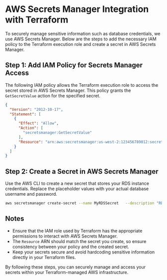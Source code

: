 # AWS Secrets Manager Integration with Terraform

To securely manage sensitive information such as database credentials, we use AWS Secrets Manager. Below are the steps to add the necessary IAM policy to the Terraform execution role and create a secret in AWS Secrets Manager.

## Step 1: Add IAM Policy for Secrets Manager Access

The following IAM policy allows the Terraform execution role to access the secret stored in AWS Secrets Manager. This policy grants the `GetSecretValue` action for the specified secret.

```json
{
  "Version": "2012-10-17",
  "Statement": [
    {
      "Effect": "Allow",
      "Action": [
        "secretsmanager:GetSecretValue"
      ],
      "Resource": "arn:aws:secretsmanager:us-west-2:123456789012:secret:MyRDSSecret"
    }
  ]
}
```

## Step 2: Create a Secret in AWS Secrets Manager

Use the AWS CLI to create a new secret that stores your RDS instance credentials. Replace the placeholder values with your actual database username and password.

```bash
aws secretsmanager create-secret --name MyRDSSecret   --description "RDS instance credentials"   --secret-string '{"username":"admin","password":"password"}'
```

## Notes

- Ensure that the IAM role used by Terraform has the appropriate permissions to interact with AWS Secrets Manager.
- The `Resource` ARN should match the secret you create, so ensure consistency between your policy and the created secret.
- Keep your secrets secure and avoid hardcoding sensitive information directly in your Terraform files.

By following these steps, you can securely manage and access your secrets within your Terraform-managed AWS infrastructure.
